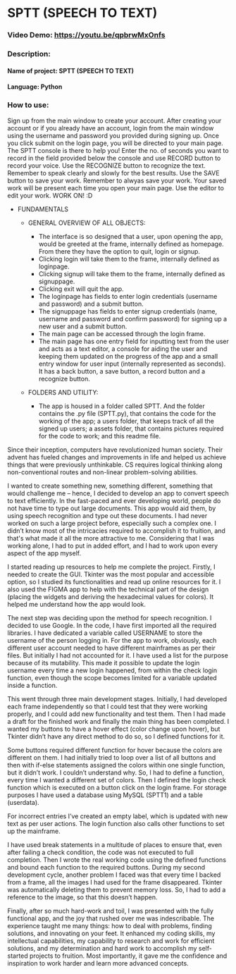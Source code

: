 # SPTT (SPEECH TO TEXT) 

  

### Video Demo:  <https://youtu.be/qpbrwMxOnfs> 

  

### Description: 

  

#### Name of project: SPTT (SPEECH TO TEXT) 

#### Language: Python

### How to use:
Sign up from the main window to create your account.
After creating your account or if you already have an account, login from the main window using the username and password you provided during signing up.
Once you click submit on the login page, you will be directed to your main page.
The SPTT console is there to help you!
Enter the no. of seconds you want to record in the field provided below the console and use RECORD button to record your voice.
Use the RECOGNIZE button to recognize the text.
Remember to speak clearly and slowly for the best results.
Use the SAVE button to save your work.
Remember to alwyas save your work.
Your saved work will be present each time you open your main page.
Use the editor to edit your work.
WORK ON! :D

- FUNDAMENTALS
  
  - GENERAL OVERVIEW OF ALL OBJECTS: 

    - The interface is so designed that a user, upon opening the app, would be greeted at the frame, internally defined as homepage. From there they have the option to quit, login or signup. 
    - Clicking login will take them to the frame, internally defined as loginpage. 
    - Clicking signup will take them to the frame, internally defined as signuppage. 
    - Clicking exit will quit the app. 
    - The loginpage has fields to enter login credentials (username and password) and a submit button. 
    - The signuppage has fields to enter signup credentials (name, username and password and confirm password) for signing up a new user and a submit button. 
    - The main page can be accessed through the login frame. 
    - The main page has one entry field for inputting text from the user and acts as a text editor, a console for aiding the user and keeping them updated on the progress of the app and a small entry window for user input (internally represented as seconds). It has a back button, a save button, a record button and a recognize button.
  
  - FOLDERS AND UTILITY: 
      - The app is housed in a folder called SPTT. And the folder contains the .py file (SPTT.py), that contains the code for the working of the app; a users folder, that keeps track of all the signed up users; a assets folder, that contains pictures required for the code to work; and this readme file. 

Since their inception, computers have revolutionized human society. Their advent 
has fueled changes and improvements in life and helped us achieve things that 
were previously unthinkable. CS requires logical thinking along non-conventional 
routes and non-linear problem-solving abilities. 

I wanted to create something new, something different, something that would 
challenge me – hence, I decided to develop an app to convert speech to text 
efficiently. In the fast-paced and ever developing world, people do not have time 
to type out large documents. This app would aid them, by using speech 
recognition and type out these documents. I had never worked on such a large 
project before, especially such a complex one. I didn’t know most of the 
intricacies required to accomplish it to fruition, and that's what made it all the 
more attractive to me. Considering that I was working alone, I had to put in added 
effort, and I had to work upon every aspect of the app myself. 

I started reading up resources to help me complete the project. Firstly, I needed 
to create the GUI. Tkinter was the most popular and accessible option, so I studied its functionalities and read up online resources for it. I also used the 
FIGMA app to help with the technical part of the design (placing the widgets and 
deriving the hexadecimal values for colors). It helped me understand how the app 
would look. 

The next step was deciding upon the method for speech recognition. I decided to 
use Google. In the code, I have first imported all the required libraries. I have 
dedicated a variable called USERNAME to store the username of the person 
logging in. For the app to work, obviously, each different user account needed to 
have different mainframes as per their files. But initially I had not accounted for it. 
I have used a list for the purpose because of its mutability. This made it possible 
to update the login username every time a new login happened, from within the 
check login function, even though the scope becomes limited for a variable 
updated inside a function. 

This went through three main development stages. Initially, I had developed each 
frame independently so that I could test that they were working properly, and I 
could add new functionality and test them. Then I had made a draft for the 
finished work and finally the main thing has been completed. I wanted my 
buttons to have a hover effect (color change upon hover), but Tkinter didn’t have 
any direct method to do so, so I defined functions for it. 

Some buttons required different function for hover because the colors are 
different on them. I had initially tried to loop over a list of all buttons and then 
with if-else statements assigned the colors within one single function, but it didn’t 
work. I couldn’t understand why. So, I had to define a function, every time I 
wanted a different set of colors. Then I defined the login check function which is 
executed on a button click on the login frame. For storage purposes I have used a 
database using MySQL (SPTT1) and a table (userdata). 

For incorrect entries I’ve created an empty label, which is updated with new text 
as per user actions. The login function also calls other functions to set up the 
mainframe. 

I have used break statements in a multitude of places to ensure that, even after 
failing a check condition, the code was not executed to full completion. 
Then I wrote the real working code using the defined functions and bound each 
function to the required buttons. During my second development cycle, another 
problem I faced was that every time I backed from a frame, all the images I had 
used for the frame disappeared. Tkinter was automatically deleting them to 
prevent memory loss. So, I had to add a reference to the image, so that this 
doesn’t happen.

 Finally, after so much hard-work and toil, I was presented with the fully 
functional app, and the joy that rushed over me was indescribable. The 
experience taught me many things: how to deal with problems, finding solutions, 
and innovating on your feet. It enhanced my coding skills, my intellectual 
capabilities, my capability to research and work for efficient solutions, and my 
determination and hard work to accomplish my self-started projects to fruition. 
Most importantly, it gave me the confidence and inspiration to work harder and 
learn more advanced concepts. 
